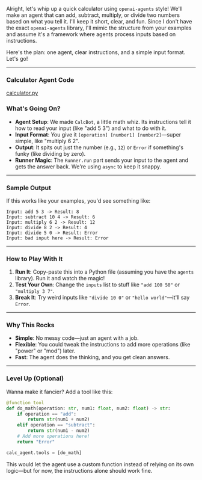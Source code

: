 Alright, let's whip up a quick calculator using `openai-agents` style! We'll make an agent that can add, subtract, multiply, or divide two numbers based on what you tell it. I'll keep it short, clear, and fun. Since I don't have the exact `openai-agents` library, I'll mimic the structure from your examples and assume it's a framework where agents process inputs based on instructions.

Here's the plan: one agent, clear instructions, and a simple input format. Let's go!

---

### **Calculator Agent Code**

[calculator.py](calculator.py)

### **What's Going On?**
- **Agent Setup**: We made `CalcBot`, a little math whiz. Its instructions tell it how to read your input (like "add 5 3") and what to do with it.
- **Input Format**: You give it `[operation] [number1] [number2]`—super simple, like "multiply 6 2".
- **Output**: It spits out just the number (e.g., `12`) or `Error` if something's funky (like dividing by zero).
- **Runner Magic**: The `Runner.run` part sends your input to the agent and gets the answer back. We're using `async` to keep it snappy.

---

### **Sample Output**
If this works like your examples, you'd see something like:

```
Input: add 5 3 -> Result: 8
Input: subtract 10 4 -> Result: 6
Input: multiply 6 2 -> Result: 12
Input: divide 8 2 -> Result: 4
Input: divide 5 0 -> Result: Error
Input: bad input here -> Result: Error
```

---

### **How to Play With It**
1. **Run It**: Copy-paste this into a Python file (assuming you have the `agents` library). Run it and watch the magic!
2. **Test Your Own**: Change the `inputs` list to stuff like `"add 100 50"` or `"multiply 3 7"`.
3. **Break It**: Try weird inputs like `"divide 10 0"` or `"hello world"`—it'll say `Error`.

---

### **Why This Rocks**
- **Simple**: No messy code—just an agent with a job.
- **Flexible**: You could tweak the instructions to add more operations (like "power" or "mod") later.
- **Fast**: The agent does the thinking, and you get clean answers.

---

### **Level Up (Optional)**
Wanna make it fancier? Add a tool like this:

```python
@function_tool
def do_math(operation: str, num1: float, num2: float) -> str:
    if operation == "add":
        return str(num1 + num2)
    elif operation == "subtract":
        return str(num1 - num2)
    # Add more operations here!
    return "Error"

calc_agent.tools = [do_math]
```

This would let the agent use a custom function instead of relying on its own logic—but for now, the instructions alone should work fine.

<br>
